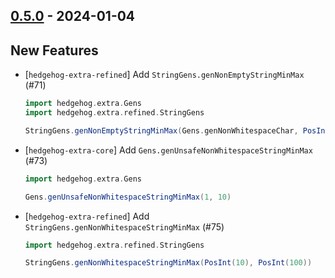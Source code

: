 ## [0.5.0](https://github.com/Kevin-Lee/scala-hedgehog-extra/issues?q=is%3Aissue+is%3Aclosed+-label%3Ainvalid+milestone%3Am5) - 2024-01-04

## New Features
* [`hedgehog-extra-refined`] Add `StringGens.genNonEmptyStringMinMax` (#71)
  ```scala
  import hedgehog.extra.Gens
  import hedgehog.extra.refined.StringGens
  
  StringGens.genNonEmptyStringMinMax(Gens.genNonWhitespaceChar, PosInt(1), PosInt(10)) 
  ```

* [`hedgehog-extra-core`] Add `Gens.genUnsafeNonWhitespaceStringMinMax` (#73)
  ```scala
  import hedgehog.extra.Gens

  Gens.genUnsafeNonWhitespaceStringMinMax(1, 10)
  ```

* [`hedgehog-extra-refined`] Add `StringGens.genNonWhitespaceStringMinMax` (#75)
  ```scala
  import hedgehog.extra.refined.StringGens

  StringGens.genNonWhitespaceStringMinMax(PosInt(10), PosInt(100))
  ```

